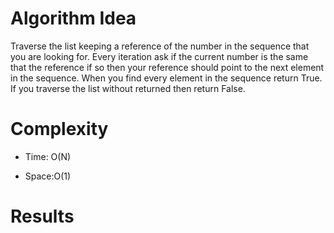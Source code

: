 # Algorithm Idea

Traverse the list keeping a reference of the number in the sequence that you are looking for. Every iteration ask if the current number is the same that the reference if so then your reference should point to the next element in the sequence. When you find every element in the sequence return True. If you traverse the list without returned then return False.

# Complexity

- Time: O(N)

- Space:O(1)

# Results
